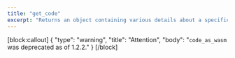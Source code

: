 ```yaml
---
title: "get_code"
excerpt: "Returns an object containing various details about a specific smart contract on the blockchain."
---
```

[block:callout]
{
  "type": "warning",
  "title": "Attention",
  "body": "`code_as_wasm` was deprecated as of 1.2.2."
}
[/block]
